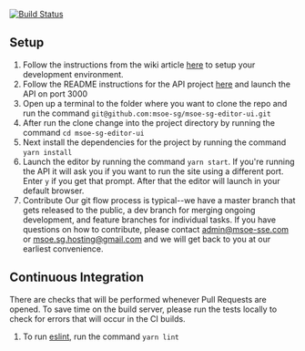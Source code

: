 [![Build Status](https://travis-ci.org/msoe-sg/msoe-sg-editor-ui.svg?branch=master)](https://travis-ci.org/msoe-sg/msoe-sg-editor-ui)
## Setup
1. Follow the instructions from the wiki article [here](https://github.com/msoe-sg/msoe-sg-website/wiki/Environment-Setup) to setup your development environment.
2. Follow the README instructions for the API project [here](https://github.com/msoe-sg/msoe-sg-editor-api) and launch the API on port 3000
3. Open up a terminal to the folder where you want to clone the repo and run the command `git@github.com:msoe-sg/msoe-sg-editor-ui.git`
4. After run the clone change into the project directory by running the command `cd msoe-sg-editor-ui`
5. Next install the dependencies for the project by running the command `yarn install`
6. Launch the editor by running the command `yarn start`. If you're running the API it will ask you if you want to run the site using a different port. Enter `y` if you get that prompt. After that the editor will launch in your default browser.
7. Contribute 
Our git flow process is typical--we have a master branch that gets released to the public, a dev branch for merging ongoing development, and feature branches for individual tasks. If you have questions on how to contribute, please contact admin@msoe-sse.com or msoe.sg.hosting@gmail.com and we will get back to you at our earliest convenience.

## Continuous Integration
There are checks that will be performed whenever Pull Requests are opened.  To save time on the build server, please run the tests locally to check for errors that will occur in the CI builds.

1. To run [eslint](https://eslint.org/), run the command `yarn lint`
